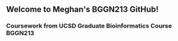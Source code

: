 ## Welcome to Meghan's BGGN213 GitHub!


### Coursework from UCSD Graduate Bioinformatics Course BGGN213
